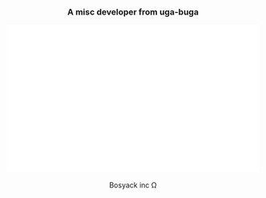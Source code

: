 <h3 align="center">
  A misc developer from uga-buga
  
</h3>

<p align="center">
  <img src="https://github.com/yolona-oss/github-stats/blob/master/generated/overview.svg"/>
</p>

<p align="center">
  Bosyack inc Ω
<p/>
